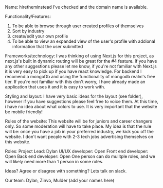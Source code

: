 ﻿Name: hiretheminstead 
I've checked and the domain name is available.

Functionality/Features: 
1. To be able to browse through user created profiles of themselves
2. Sort by industry
3. create/edit your own profile
4. To be able to view an expanded view of the user's profile with addional information that the user submitted

Frameworks/technology: 
I was thinking of using Next.js for this project, as next.js's built in dynamic routing will be great for the #4 feature.
If you have any other suggestions please let me know, if you're not familiar with Next.js it is very easy to pick up if you have react knowledge. 
For backend I recomend a mongoDb and using the functionality of mongodb realm's free tier. If you're not familiar with this don't worry, I have already made an application that uses it and it is easy to work with.

Styling and layout: 
I have very basic ideas for the layout (see folder), however if you have suggestions please feel free to voice them. 
At this time, i have no idea about what colors to use. 
It is very important that the website be mobile friendly! 

Rules of the website: 
This website will be for juniors and career changers only. So some moderation will have to take place. My idea is that the rule will be: once you have a job in your preferred industry, we kick you off the website. I don't want people with 2-3 tech jobs advertising themselves on this website. 

Roles: 
Project Lead: Dylan
UI/UX developer: Open
Front end developer: Open
Back end developer: Open
One person can do mulitple roles, and we will likely need more than 1 person in some roles. 

Ideas? Agree or disagree with something? Lets talk on slack. 


Our team: 
Dylan, Zinvo, Mulder (add your names here)
